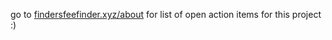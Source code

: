 go to [findersfeefinder.xyz/about](https://findersfeefinder.xyz/about) for list of open action items for this project :)
